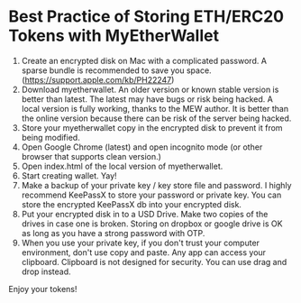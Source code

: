 # Best Practice of Storing ETH/ERC20 Tokens with MyEtherWallet

1. Create an encrypted disk on Mac with a complicated password. A sparse bundle is recommended to save you space. (https://support.apple.com/kb/PH22247) 
2. Download myetherwallet. An older version or known stable version is better than latest. The latest may have bugs or risk being hacked. A local version is fully working, thanks to the MEW author. It is better than the online version because there can be risk of the server being hacked. 
3. Store your myetherwallet copy in the encrypted disk to prevent it from being modified.
4. Open Google Chrome (latest) and open incognito mode (or other browser that supports clean version.)
5. Open index.html of the local version of myetherwallet.
6. Start creating wallet. Yay!
7. Make a backup of your private key / key store file and password. I highly recommend KeePassX to store your password or private key. You can store the encrypted KeePassX db into your encrypted disk. 
8. Put your encrypted disk in to a USD Drive. Make two copies of the drives in case one is broken. Storing on dropbox or google drive is OK as long as you have a strong password with OTP. 
9. When you use your private key, if you don't trust your computer environment, don't use copy and paste. Any app can access your clipboard. Clipboard is not designed for security. You can use drag and drop instead.

Enjoy your tokens!